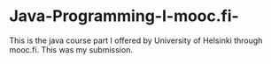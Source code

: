# Java-Programming-I-mooc.fi-
This is the java course part I offered by University of Helsinki through mooc.fi.
This was my submission.
